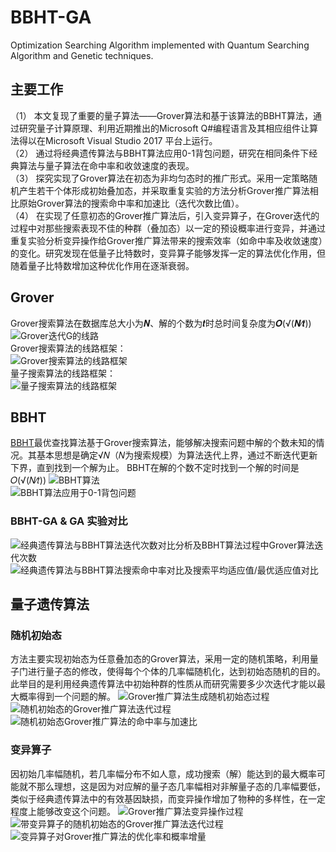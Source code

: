 # BBHT-GA
Optimization Searching Algorithm implemented with Quantum Searching Algorithm and Genetic techniques.

## 主要工作
（1）	本文复现了重要的量子算法——Grover算法和基于该算法的BBHT算法，通过研究量子计算原理、利用近期推出的Microsoft Q#编程语言及其相应组件让算法得以在Microsoft Visual Studio 2017 平台上运行。  
（2）	通过将经典遗传算法与BBHT算法应用0-1背包问题，研究在相同条件下经典算法与量子算法在命中率和收敛速度的表现。  
（3）	探究实现了Grover算法在初态为非均匀态时的推广形式。采用一定策略随机产生若干个体形成初始叠加态，并采取重复实验的方法分析Grover推广算法相比原始Grover算法的搜索命中率和加速比（迭代次数比值）。  
（4）	在实现了任意初态的Grover推广算法后，引入变异算子，在Grover迭代的过程中对那些搜索表现不佳的种群（叠加态）以一定的预设概率进行变异，并通过重复实验分析变异操作给Grover推广算法带来的搜索效率（如命中率及收敛速度）的变化。研究发现在低量子比特数时，变异算子能够发挥一定的算法优化作用，但随着量子比特数增加这种优化作用在逐渐衰弱。  

## Grover
Grover搜索算法在数据库总大小为𝑵、解的个数为𝒕时总时间复杂度为𝑶(√(𝑵∕𝒕))
![Grover迭代G的线路](https://github.com/ZorrowHu/BBHT-GA/blob/master/BBHT/photo/%E5%9B%BE%E7%89%871.png)  
Grover搜索算法的线路框架：  
![Grover搜索算法的线路框架](https://github.com/ZorrowHu/BBHT-GA/blob/master/BBHT/photo/%E5%9B%BE%E7%89%872.png)  
量子搜索算法的线路框架：  
![量子搜索算法的线路框架](https://github.com/ZorrowHu/BBHT-GA/blob/master/BBHT/photo/%E5%9B%BE%E7%89%873.png)

## BBHT
[BBHT](https://arxiv.org/pdf/quant-ph/9605034.pdf)最优查找算法基于Grover搜索算法，能够解决搜索问题中解的个数未知的情况。其基本思想是确定√𝑁（𝑁为搜索规模）为算法迭代上界，通过不断迭代更新下界，直到找到一个解为止。
BBHT在解的个数不定时找到一个解的时间是𝑂(√(𝑁∕𝑡))
![BBHT算法](https://github.com/ZorrowHu/BBHT-GA/blob/master/BBHT/photo/%E5%9B%BE%E7%89%874.png)  
![BBHT算法应用于0-1背包问题](https://github.com/ZorrowHu/BBHT-GA/blob/master/BBHT/photo/%E5%9B%BE%E7%89%875.png)  

### BBHT-GA & GA 实验对比
![经典遗传算法与BBHT算法迭代次数对比分析及BBHT算法过程中Grover算法迭代次数](https://github.com/ZorrowHu/BBHT-GA/blob/master/BBHT/photo/%E5%9B%BE%E7%89%876.png)
![经典遗传算法与BBHT算法搜索命中率对比及搜索平均适应值/最优适应值对比](https://github.com/ZorrowHu/BBHT-GA/blob/master/BBHT/photo/%E5%9B%BE%E7%89%877.png)

## 量子遗传算法
### 随机初始态
方法主要实现初始态为任意叠加态的Grover算法，采用一定的随机策略，利用量子门进行量子态的修改，使得每个个体的几率幅随机化，达到初始态随机的目的。此举目的是利用经典遗传算法中初始种群的性质从而研究需要多少次迭代才能以最大概率得到一个问题的解。
![Grover推广算法生成随机初始态过程](https://github.com/ZorrowHu/BBHT-GA/blob/master/BBHT/photo/%E5%9B%BE%E7%89%878.png)  
![随机初始态的Grover推广算法迭代过程](https://github.com/ZorrowHu/BBHT-GA/blob/master/BBHT/photo/%E5%9B%BE%E7%89%879.png)  
![随机初始态Grover推广算法的命中率与加速比](https://github.com/ZorrowHu/BBHT-GA/blob/master/BBHT/photo/%E5%9B%BE%E7%89%8710.png)  

### 变异算子
因初始几率幅随机，若几率幅分布不如人意，成功搜索（解）能达到的最大概率可能就不那么理想，这是因为对应解的量子态几率幅相对非解量子态的几率幅要低，类似于经典遗传算法中的有效基因缺损，而变异操作增加了物种的多样性，在一定程度上能够改变这个问题。
![Grover推广算法变异操作过程](https://github.com/ZorrowHu/BBHT-GA/blob/master/BBHT/photo/%E5%9B%BE%E7%89%8711.png)  
![带变异算子的随机初始态的Grover推广算法迭代过程](https://github.com/ZorrowHu/BBHT-GA/blob/master/BBHT/photo/%E5%9B%BE%E7%89%8712.png)  
![变异算子对Grover推广算法的优化率和概率增量](https://github.com/ZorrowHu/BBHT-GA/blob/master/BBHT/photo/%E5%9B%BE%E7%89%8713.png)  
